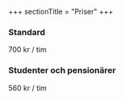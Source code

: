 +++
sectionTitle = "Priser"
+++
### Standard
700 kr / tim

### Studenter och pensionärer
560 kr / tim
